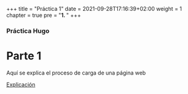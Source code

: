 +++
title = "Práctica 1"
date = 2021-09-28T17:16:39+02:00
weight = 1
chapter = true
pre = "<b>1. </b>"
+++

### Práctica Hugo

# Parte 1

Aquí se explica el proceso de carga de una página web

[Explicación](/practica1/tema1)